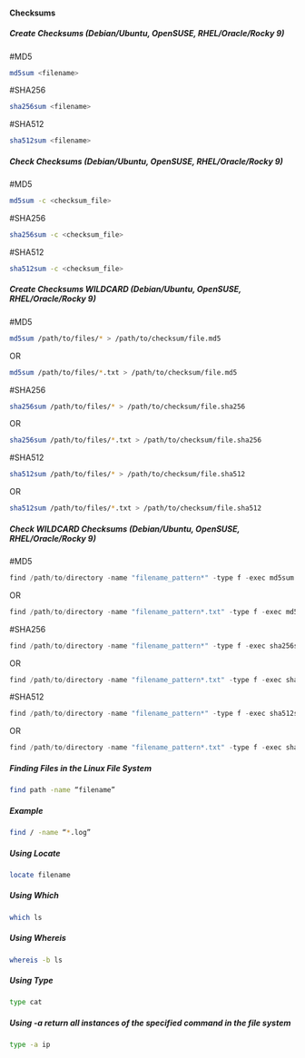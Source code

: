 #### **Checksums**

##### Create Checksums (Debian/Ubuntu, OpenSUSE, RHEL/Oracle/Rocky 9)
#MD5
```bash
md5sum <filename>
```
#SHA256
```bash
sha256sum <filename>
```
#SHA512
```bash
sha512sum <filename>
```
##### Check Checksums (Debian/Ubuntu, OpenSUSE, RHEL/Oracle/Rocky 9)
#MD5 
```bash
md5sum -c <checksum_file>
```
#SHA256 
```bash
sha256sum -c <checksum_file>
```
#SHA512 
```bash
sha512sum -c <checksum_file>
```

##### Create Checksums WILDCARD (Debian/Ubuntu, OpenSUSE, RHEL/Oracle/Rocky 9)
#MD5 
```bash
md5sum /path/to/files/* > /path/to/checksum/file.md5
```
OR
```bash
md5sum /path/to/files/*.txt > /path/to/checksum/file.md5
```
#SHA256 
```bash
sha256sum /path/to/files/* > /path/to/checksum/file.sha256
```
OR
```bash
sha256sum /path/to/files/*.txt > /path/to/checksum/file.sha256
```
#SHA512 
```bash
sha512sum /path/to/files/* > /path/to/checksum/file.sha512
```
OR
```bash
sha512sum /path/to/files/*.txt > /path/to/checksum/file.sha512
```

##### Check WILDCARD Checksums (Debian/Ubuntu, OpenSUSE, RHEL/Oracle/Rocky 9)
#MD5 
```powershell
find /path/to/directory -name "filename_pattern*" -type f -exec md5sum {} \;
```
OR
```powershell
find /path/to/directory -name "filename_pattern*.txt" -type f -exec md5sum {} \;
```
#SHA256 
```powershell
find /path/to/directory -name "filename_pattern*" -type f -exec sha256sum {} \;
```
OR
```powershell
find /path/to/directory -name "filename_pattern*.txt" -type f -exec sha256sum {} \;
```
#SHA512 
```powershell
find /path/to/directory -name "filename_pattern*" -type f -exec sha512sum {} \;
```
OR
```powershell
find /path/to/directory -name "filename_pattern*.txt" -type f -exec sha512sum {} \;
```

##### Finding Files in the Linux File System
```bash
find path -name “filename”
```
##### Example
```bash
find / -name “*.log”
```

##### Using Locate
```bash
locate filename
```
##### Using Which
```bash
which ls
```
##### Using Whereis
```bash
whereis -b ls
```
##### Using Type
```bash
type cat
```
##### Using -a return all instances of the specified command in the file system
```bash
type -a ip
```
